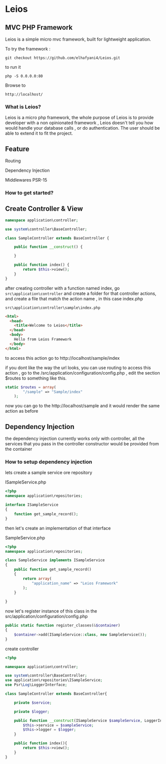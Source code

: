 # Leios
## MVC PHP Framework

Leios is a simple micro mvc framework, built for lightweight application.

To try the framework :
```
git checkout https://github.com/elhafyani4/Leios.git
```
to run it 
```
php -S 0.0.0.0:80
```
Browse to 
```
http://localhost/
```

### What is Leios?
Leios is a micro php framework, the whole purpose of Leios is to provide developer with a non opinionated framework , Leios doesn't tell you how would handle your database calls , or do authentication. The user should be able to extend it to fit the project.

## Feature 
Routing

Dependency Injection

Middlewares PSR-15


### How to get started?
## Create Controller & View

```php
namespace application\controller;

use system\controller\BaseController;

class SampleController extends BaseController {

    public function __construct() {

    }

    public function index() {
        return $this->view();
    }
}
```

after creating controller with a function named index, go 
`
src\application\controller
`
and create a folder for that controller actions, and create a file that match the action name , in this case index.php

`
src\application\controller\sample\index.php
`

```html
<html>
  <head>
    <title>Welcome to Leios</title>
  </head>
  <body>
    Hello from Leios Framework
  </body>
</html>
```

to access this action go to http://localhost/sample/index

if you dont like the way the url looks, you can use routing to access this action , go to the /src/application/configuration/config.php
, edit the section $routes to something like this.

```php
static $routes = array(
        "/sample" => "Sample/index"        
    );
```

now you can go to the http://localhost/sample and it would render the same action as before


## Dependency Injection 

the dependency injection currently works only with controller, all the services that you pass in the controller constructor would be provided from the container 

### How to setup dependency injection 
lets create a sample service ore repository 

ISampleService.php
```php
<?php
namespace application\repositories;

interface ISampleService
{
    function get_sample_record();
}
```

then let's create an implementation of that interface

SampleService.php
```php
<?php
namespace application\repositories;

class SampleService implements ISampleService
{
    public function get_sample_record()
    {
        return array(
            "application_name" => "Leios Framework"
        );
    }
    
}
```

now let's register instance of this class in the src/application/configuration/config.php

```php
public static function register_classes(&$container)
{
    $container->add(ISampleService::class, new SampleService());
}
 ```
 
create controller 
```php
<?php

namespace application\controller;

use system\controller\BaseController;
use application\repositories\ISampleService;
use Psr\Log\LoggerInterface;

class SampleController extends BaseController{

    private $service;

    private $logger;

    public function __construct(ISampleService $sampleService, LoggerInterface $logger){
        $this->service = $sampleService;
        $this->logger = $logger;
    }

    public function index(){
        return $this->view();
    }
}
```
 
